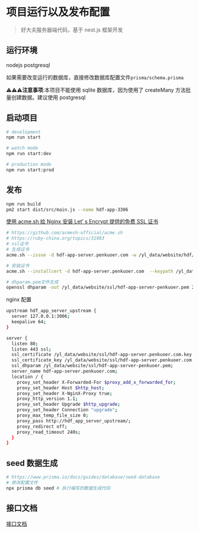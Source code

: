 # 项目运行以及发布配置

> 好大夫服务器端代码，基于 nest.js 框架开发

## 运行环境

nodejs
postgresql

如果需要改变运行的数据库，直接修改数据库配置文件`prisma/schema.prisma`

⚠⚠⚠**注意事项**:本项目不能使用 sqlite 数据库，因为使用了 createMany 方法批量创建数据。建议使用 postgresql

## 启动项目

```bash
# development
npm run start

# watch mode
npm run start:dev

# production mode
npm run start:prod
```

## 发布

```bash
npm run build
pm2 start dist/src/main.js --name hdf-app-3306
```

[使用 acme.sh 给 Nginx 安装 Let’ s Encrypt 提供的免费 SSL 证书](https://ruby-china.org/topics/31983)

```bash
# https://github.com/acmesh-official/acme.sh
# https://ruby-china.org/topics/31983
# ssl证书
# 生成证书
acme.sh --issue -d hdf-app-server.penkuoer.com -w /yl_data/website/hdf/hdf-app-server/public

# 安装证书
acme.sh --installcert -d hdf-app-server.penkuoer.com  --keypath /yl_data/website/ssl/hdf-app-server.penkuoer.com.key  --fullchainpath /yl_data/website/ssl/hdf-app-server.penkuoer.com.key.pem  --reloadcmd "sudo service nginx reload"

# dhparam.pem文件生成
openssl dhparam -out /yl_data/website/ssl/hdf-app-server-penkuoer.pem 2048
```

nginx 配置

```bash
upstream hdf_app_server_upstream {
  server 127.0.0.1:3006;
  keepalive 64;
}

server {
  listen 80;
  listen 443 ssl;
  ssl_certificate /yl_data/website/ssl/hdf-app-server.penkuoer.com.key.pem;
  ssl_certificate_key /yl_data/website/ssl/hdf-app-server.penkuoer.com.key;
  ssl_dhparam /yl_data/website/ssl/hdf-app-server-penkuoer.pem;
  server_name hdf-app-server.penkuoer.com;
  location / {
    proxy_set_header X-Forwarded-For $proxy_add_x_forwarded_for;
    proxy_set_header Host $http_host;
    proxy_set_header X-NginX-Proxy true;
    proxy_http_version 1.1;
    proxy_set_header Upgrade $http_upgrade;
    proxy_set_header Connection "upgrade";
    proxy_max_temp_file_size 0;
    proxy_pass http://hdf_app_server_upstream/;
    proxy_redirect off;
    proxy_read_timeout 240s;
  }
}

```

## seed 数据生成

```bash
# https://www.prisma.io/docs/guides/database/seed-database
# 修改配置文件
npx prisma db seed # 执行编写的数据生成代码
```

## 接口文档

[接口文档](http://localhost:3006/docs)
